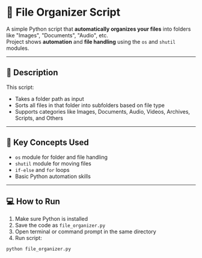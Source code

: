 # 📂 File Organizer Script

A simple Python script that **automatically organizes your files** into folders like "Images", "Documents", "Audio", etc.  
Project shows **automation** and **file handling** using the `os` and `shutil` modules.

---

## 🧠 Description

This script:
- Takes a folder path as input
- Sorts all files in that folder into subfolders based on file type
- Supports categories like Images, Documents, Audio, Videos, Archives, Scripts, and Others

---

## 🔑 Key Concepts Used

- `os` module for folder and file handling
- `shutil` module for moving files
- `if-else` and `for` loops
- Basic Python automation skills

---

## 💻 How to Run

1. Make sure Python is installed
2. Save the code as `file_organizer.py`
3. Open terminal or command prompt in the same directory
4. Run script:

```bash
python file_organizer.py
